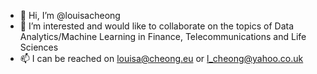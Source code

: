 - 👋 Hi, I’m @louisacheong
- 👀 I’m interested and would like to collaborate on the topics of Data Analytics/Machine Learning in Finance, Telecommunications and Life Sciences
- 📫 I can be reached on louisa@cheong.eu or l_cheong@yahoo.co.uk

<!---
louisacheong/louisacheong is a ✨ special ✨ repository because its `README.md` (this file) appears on your GitHub profile.
You can click the Preview link to take a look at your changes.
--->
